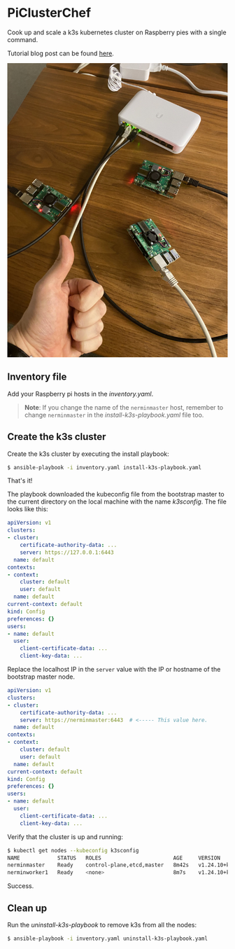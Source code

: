 # PiClusterChef

Cook up and scale a k3s kubernetes cluster on Raspberry pies with a single command.

Tutorial blog post can be found [here](https://dev.to/hatati/cook-up-a-k3s-cluster-on-raspberry-pies-with-ansible-4bb4).

![pies](images/pies.jpg)

## Inventory file

Add your Raspberry pi hosts in the *inventory.yaml*.

> **Note**: If you change the name of the `nerminmaster` host, remember to change `nerminmaster` in the *install-k3s-playbook.yaml* file too.

## Create the k3s cluster

Create the k3s cluster by executing the install playbook:

```bash
$ ansible-playbook -i inventory.yaml install-k3s-playbook.yaml
```

That's it!

The playbook downloaded the kubeconfig file from the bootstrap master to the current directory on the local machine with the name *k3sconfig*. The file looks like this:

```yaml
apiVersion: v1
clusters:
- cluster:
    certificate-authority-data: ...
    server: https://127.0.0.1:6443
  name: default
contexts:
- context:
    cluster: default
    user: default
  name: default
current-context: default
kind: Config
preferences: {}
users:
- name: default
  user:
    client-certificate-data: ...
    client-key-data: ...
```

Replace the localhost IP in the `server` value with the IP or hostname of the bootstrap master node.

```yaml
apiVersion: v1
clusters:
- cluster:
    certificate-authority-data: ...
    server: https://nerminmaster:6443  # <----- This value here.
  name: default
contexts:
- context:
    cluster: default
    user: default
  name: default
current-context: default
kind: Config
preferences: {}
users:
- name: default
  user:
    client-certificate-data: ...
    client-key-data: ...
```

Verify that the cluster is up and running:

```bash
$ kubectl get nodes --kubeconfig k3sconfig
NAME            STATUS   ROLES                       AGE     VERSION
nerminmaster    Ready    control-plane,etcd,master   8m42s   v1.24.10+k3s1
nerminworker1   Ready    <none>                      8m7s    v1.24.10+k3s1
```

Success.

## Clean up

Run the *uninstall-k3s-playbook* to remove k3s from all the nodes:

```bash
$ ansible-playbook -i inventory.yaml uninstall-k3s-playbook.yaml
```
